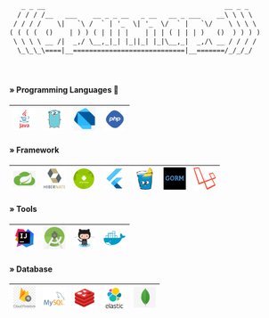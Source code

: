 <!--
**opannapo/opannapo** is a ✨ _special_ ✨ repository because its `README.md` (this file) appears on your GitHub profile.
Here are some ideas to get you started:
- 🔭 I’m currently working on ...
- 🌱 I’m currently learning ...
- 👯 I’m looking to collaborate on ...
- 🤔 I’m looking for help with ...
- 💬 Ask me about ...
- 📫 How to reach me: ...
- 😄 Pronouns: ...
- ⚡ Fun fact: ...
-->
 
  
```
   _ _ __                                             __ _ _   
  / / / /__   ___    __ _ _ __   _ __   __ _ ___    __\ \ \ \  
 / / / /    \|   `\ /  ` | '_  \| '_  \/  ` |   `\/    \ \ \ \
( ( ( (  ()    | ) ) ( | | | |    | | | ( | | | )   ()  ) ) ) )
 \ \ \ \ __ /|  _,/ \__,_|_| |_||_| |_|\__,_|  _,/\ __ / / / / 
  \_\_\_\====|__============================|__=======/_/_/_/               
  
```
#

#### » Programming Languages 🌱  
<table>
<thead>
<tr>
<th align="center"><a target="_blank" rel="noopener noreferrer"><img src="img/java.png" width="40" style="max-width:100%;"></a></th>
<th align="center"><a target="_blank" rel="noopener noreferrer"><img src="img/golang.png" width="40" style="max-width:100%;"></a></th>
<th align="center"><a target="_blank" rel="noopener noreferrer"><img src="img/dart.png" width="40" style="max-width:100%;"></a></th>
<th align="center"><a target="_blank" rel="noopener noreferrer"><img src="img/php.png" width="40" style="max-width:100%;"></a></th>
</tr>
</thead>
</table>


#### » Framework
<table>
<thead>
<tr>
<th align="center"><a target="_blank" rel="noopener noreferrer"><img src="img/springboot.png" width="40" style="max-width:100%;"></a></th>
<th align="center"><a target="_blank" rel="noopener noreferrer"><img src="img/hibernate.png" width="40" style="max-width:100%;"></a></th>
<th align="center"><a target="_blank" rel="noopener noreferrer"><img src="img/android.png" width="40" style="max-width:100%;"></a></th>
<th align="center"><a target="_blank" rel="noopener noreferrer"><img src="img/flutter.png" width="40" style="max-width:100%;"></a></th>
<th align="center"><a target="_blank" rel="noopener noreferrer"><img src="img/gin-gonic.png" width="40" style="max-width:100%;"></a></th>
<th align="center"><a target="_blank" rel="noopener noreferrer"><img src="img/gorm.png" width="40" style="max-width:100%;"></a></th>
<th align="center"><a target="_blank" rel="noopener noreferrer"><img src="img/laravel.png" width="40" style="max-width:100%;"></a></th>
</tr>
</thead>
</table>

#### » Tools
<table>
<thead>
<tr>
<th align="center"><a target="_blank" rel="noopener noreferrer"><img src="img/intellig.png" width="40" style="max-width:100%;"></a></th>
<th align="center"><a target="_blank" rel="noopener noreferrer"><img src="img/android_studio.jpg" width="40" style="max-width:100%;"></a></th> 
<th align="center"><a target="_blank" rel="noopener noreferrer"><img src="img/github.png" width="40" style="max-width:100%;"></a></th>
<th align="center"><a target="_blank" rel="noopener noreferrer"><img src="img/docker.webp" width="40" style="max-width:100%;"></a></th>
</tr>
</thead>
</table>


#### » Database
<table>
<thead>
<tr>
<th align="center"><a target="_blank" rel="noopener noreferrer"><img src="img/firestore.png" width="40" style="max-width:100%;"></a></th>
<th align="center"><a target="_blank" rel="noopener noreferrer"><img src="img/mysql.png" width="40" style="max-width:100%;"></a></th> 
<th align="center"><a target="_blank" rel="noopener noreferrer"><img src="img/redis.png" width="40" style="max-width:100%;"></a></th>
<th align="center"><a target="_blank" rel="noopener noreferrer"><img src="img/elastic.png" width="40" style="max-width:100%;"></a></th>
<th align="center"><a target="_blank" rel="noopener noreferrer"><img src="img/mongo.png" width="40" style="max-width:100%;"></a></th>
</tr>
</thead>
</table>
